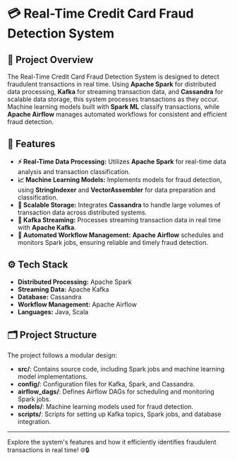 # 💳 Real-Time Credit Card Fraud Detection System

## 🌟 Project Overview
The Real-Time Credit Card Fraud Detection System is designed to detect fraudulent transactions in real time. Using **Apache Spark** for distributed data processing, **Kafka** for streaming transaction data, and **Cassandra** for scalable data storage, this system processes transactions as they occur. Machine learning models built with **Spark ML** classify transactions, while **Apache Airflow** manages automated workflows for consistent and efficient fraud detection.

## 🚀 Features
- **⚡ Real-Time Data Processing:** Utilizes **Apache Spark** for real-time data analysis and transaction classification.
- **📈 Machine Learning Models:** Implements models for fraud detection, using **StringIndexer** and **VectorAssembler** for data preparation and classification.
- **💾 Scalable Storage:** Integrates **Cassandra** to handle large volumes of transaction data across distributed systems.
- **🔄 Kafka Streaming:** Processes streaming transaction data in real time with **Apache Kafka**.
- **📅 Automated Workflow Management:** **Apache Airflow** schedules and monitors Spark jobs, ensuring reliable and timely fraud detection.

## ⚙️ Tech Stack
- **Distributed Processing:** Apache Spark
- **Streaming Data:** Apache Kafka
- **Database:** Cassandra
- **Workflow Management:** Apache Airflow
- **Languages:** Java, Scala

## 🗂️ Project Structure
The project follows a modular design:
- **src/**: Contains source code, including Spark jobs and machine learning model implementations.
- **config/**: Configuration files for Kafka, Spark, and Cassandra.
- **airflow_dags/**: Defines Airflow DAGs for scheduling and monitoring Spark jobs.
- **models/**: Machine learning models used for fraud detection.
- **scripts/**: Scripts for setting up Kafka topics, Spark jobs, and database integration.

---

Explore the system's features and how it efficiently identifies fraudulent transactions in real time! 🌐🔒
